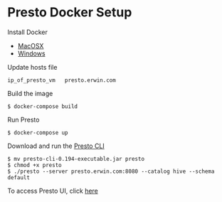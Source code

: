 # Presto Docker Setup

Install Docker
* [MacOSX](https://docs.docker.com/docker-for-mac/install/)
* [Windows](https://docs.docker.com/docker-for-windows/install/)

Update hosts file
```
ip_of_presto_vm   presto.erwin.com
```

Build the image
```
$ docker-compose build
```

Run Presto
```
$ docker-compose up
```

Download and run the [Presto CLI](https://repo1.maven.org/maven2/com/facebook/presto/presto-cli/0.194/presto-cli-0.194-executable.jar)
```
$ mv presto-cli-0.194-executable.jar presto
$ chmod +x presto
$ ./presto --server presto.erwin.com:8080 --catalog hive --schema default
```

To access Presto UI, click [here](http://presto.erwin.com:8080/)